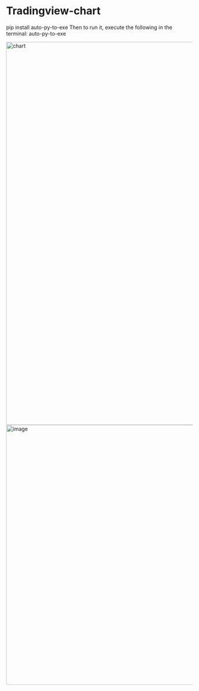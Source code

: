 # Tradingview-chart

pip install auto-py-to-exe
Then to run it, execute the following in the terminal:
auto-py-to-exe

<img width="1967" height="1035" alt="chart" src="https://github.com/user-attachments/assets/a0ae987e-4781-447c-ac87-260b26b12d08" />




<img width="1536" height="702" alt="image" src="https://github.com/user-attachments/assets/1c3b748e-5e8c-45ff-acc7-5c254ce752b2" />
